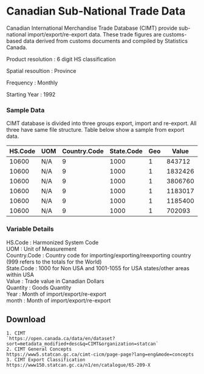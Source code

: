 # Canadian Sub-National Trade Data

Canadian International Merchandise Trade Database (CIMT) provide sub-national import/export/re-export data. These trade figures are customs-based data derived from customs documents and compiled by
Statistics Canada.

Product resolution : 6 digit HS classification  

Spatial resoultion : Province  

Frequency : Monthly

Starting Year : 1992

### Sample Data
CIMT database is divided into three groups export, import and re-export. All three have same file structure. Table below show a sample from export data.

 
 | HS.Code | UOM | Country.Code | State.Code | Geo | Value   | Quantity | Year | month |
|---------|-----|--------------|------------|-----|---------|----------|------|-------|
| 10600   | N/A | 9            | 1000       | 1   | 843712  | 0        | 1988 | 1     |
| 10600   | N/A | 9            | 1000       | 1   | 1832426 | 0        | 1988 | 4     |
| 10600   | N/A | 9            | 1000       | 1   | 3806760 | 0        | 1988 | 7     |
| 10600   | N/A | 9            | 1000       | 1   | 1183017 | 0        | 1988 | 9     |
| 10600   | N/A | 9            | 1000       | 1   | 1185400 | 0        | 1988 | 12    |
| 10600   | N/A | 9            | 1000       | 1   | 702093  | 0        | 1989 | 1     |

### Variable Details
HS.Code : Harmonized System Code  
UOM : Unit of Measurement  
Country.Code : Country code for importing/exporting/reexporting country (999 refers to the totals for the
World)  
State.Code : 1000 for Non USA and 1001-1055 for USA states/other areas within USA  
Value : Trade value in Canadian Dollars  
Quantity : Goods Quantity  
Year : Month of import/export/re-export  
month : Month of import/export/re-export  


## Download 
	1. CIMT  
	`https://open.canada.ca/data/en/dataset?sort=metadata_modified+desc&q=CIMT&organization=statcan`
	2. CIMT General Concepts
	https://www5.statcan.gc.ca/cimt-cicm/page-page?lang=eng&mode=concepts
	3. CIMT Export Classification
	https://www150.statcan.gc.ca/n1/en/catalogue/65-209-X
